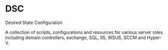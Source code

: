 # DSC
Desired State Configuration

A collection of scripts, configurations and resources for various server roles including domain controllers, exchange, SQL, IIS, WSUS, SCCM and Hyper-V.
